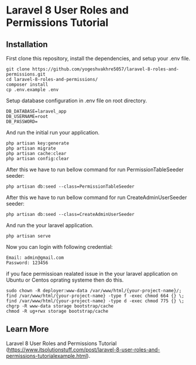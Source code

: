 # Laravel 8 User Roles and Permissions Tutorial
 
## Installation

First clone this repository, install the dependencies, and setup your .env file.

```
git clone https://github.com/yogeshvakhre5057/laravel-8-roles-and-permissions.git
cd laravel-8-roles-and-permissions/
composer install
cp .env.example .env
```

Setup database configuration in .env file on root directory.

```
DB_DATABASE=laravel_app
DB_USERNAME=root
DB_PASSWORD=
```

And run the initial run your application.

```
php artisan key:generate
php artisan migrate 
php artisan cache:clear
php artisan config:clear
```

After this we have to run bellow command for run PermissionTableSeeder seeder:

```
php artisan db:seed --class=PermissionTableSeeder
```  

After this we have to run bellow command for run CreateAdminUserSeeder seeder:

```
php artisan db:seed --class=CreateAdminUserSeeder
```

And run the your laravel application. 

```
php artisan serve
```

Now you can login with following credential:

```
Email: admin@gmail.com
Password: 123456
```

if you face permissioan realated issue  in the your laravel application on Ubuntu or Centos oprating systeme then do this.

```
sudo chown -R deployer:www-data /var/www/html/{your-project-name}/;
find /var/www/html/{your-project-name} -type f -exec chmod 664 {} \;
find /var/www/html/{your-project-name} -type d -exec chmod 775 {} \;
chgrp -R www-data storage bootstrap/cache
chmod -R ug+rwx storage bootstrap/cache
```
## Learn More

Laravel 8 User Roles and Permissions Tutorial (https://www.itsolutionstuff.com/post/laravel-8-user-roles-and-permissions-tutorialexample.html).